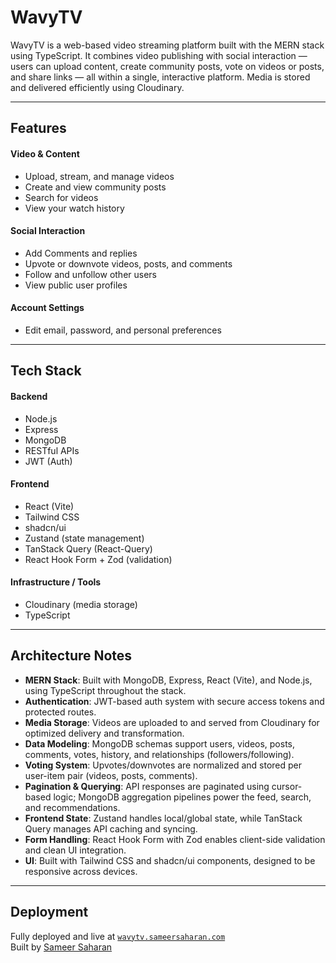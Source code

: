 # WavyTV

WavyTV is a web-based video streaming platform built with the MERN stack using TypeScript. It combines video publishing with social interaction — users can upload content, create community posts, vote on videos or posts, and share links — all within a single, interactive platform. Media is stored and delivered efficiently using Cloudinary.

---

## Features

#### Video & Content

- Upload, stream, and manage videos
- Create and view community posts
- Search for videos
- View your watch history

#### Social Interaction

- Add Comments and replies
- Upvote or downvote videos, posts, and comments
- Follow and unfollow other users
- View public user profiles

#### Account Settings

- Edit email, password, and personal preferences

---

## Tech Stack

#### Backend

- Node.js
- Express
- MongoDB
- RESTful APIs
- JWT (Auth)

#### Frontend

- React (Vite)
- Tailwind CSS
- shadcn/ui
- Zustand (state management)
- TanStack Query (React-Query)
- React Hook Form + Zod (validation)

#### Infrastructure / Tools

- Cloudinary (media storage)
- TypeScript

---

## Architecture Notes

- **MERN Stack**: Built with MongoDB, Express, React (Vite), and Node.js, using TypeScript throughout the stack.
- **Authentication**: JWT-based auth system with secure access tokens and protected routes.
- **Media Storage**: Videos are uploaded to and served from Cloudinary for optimized delivery and transformation.
- **Data Modeling**: MongoDB schemas support users, videos, posts, comments, votes, history, and relationships (followers/following).
- **Voting System**: Upvotes/downvotes are normalized and stored per user-item pair (videos, posts, comments).
- **Pagination & Querying**: API responses are paginated using cursor-based logic; MongoDB aggregation pipelines power the feed, search, and recommendations.
- **Frontend State**: Zustand handles local/global state, while TanStack Query manages API caching and syncing.
- **Form Handling**: React Hook Form with Zod enables client-side validation and clean UI integration.
- **UI**: Built with Tailwind CSS and shadcn/ui components, designed to be responsive across devices.

---

## Deployment

Fully deployed and live at [`wavytv.sameersaharan.com`](https://wavytv.sameersaharan.com)  
Built by [Sameer Saharan](https://sameersaharan.com)

